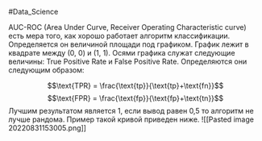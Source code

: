 #Data_Science 

AUC-ROC (Area Under Curve, Receiver Operating Characteristic curve) есть мера того, как хорошо работает алгоритм классификации. Определяется он величиной площади под графиком. График лежит в квадрате между (0, 0) и (1, 1). Осями графика служат следующие величины: True Positive Rate и False Positive Rate. Определяются они следующим образом:

$$\text{TPR} = \frac{\text{tp}}{\text{tp}+\text{fn}}$$
$$\text{FPR} = \frac{\text{fp}}{\text{fp}+\text{tn}}$$
Лучшим результатом является 1, если вывод равен 0,5 то алгоритм не лучше рандома.
Пример такой кривой приведен ниже.
![[Pasted image 20220831153005.png]]
